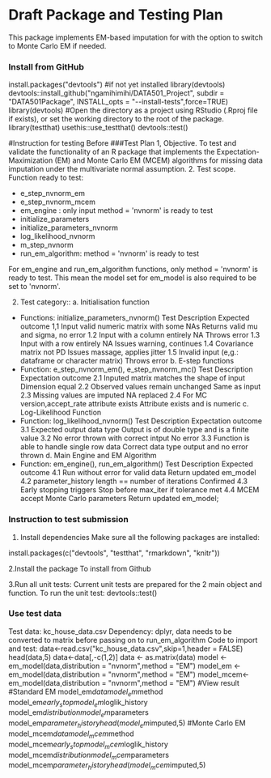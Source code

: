 # Draft Package and Testing Plan

This package implements EM-based imputation for with the option to switch to Monte Carlo EM if needed. 

### Install from GitHub
install.packages("devtools") #if not yet installed
library(devtools)
devtools::install_github("ngamihimihi/DATA501_Project", subdir = "DATA501Package", INSTALL_opts = "--install-tests",force=TRUE)
library(devtools)
#Open the directory as a project using RStudio (.Rproj file if exists), or set the working directory to the root of the package.
library(testthat)
usethis::use_testthat()
devtools::test()

#Instruction for testing
Before 
###Test Plan
1, Objective.
To test and validate the functionality of an R package that implements the Expectation-Maximization (EM) and Monte Carlo EM (MCEM) algorithms for missing data imputation under the multivariate normal assumption.
2. Test scope.
Function ready to test: 
- e_step_nvnorm_em
- e_step_nvnorm_mcem
- em_engine : only input method = 'nvnorm' is ready to test
- initialize_parameters
- initialize_parameters_nvnorm
- log_likelihood_nvnorm
- m_step_nvnorm
- run_em_algorithm: method = 'nvnorm' is ready to test

For em_engine and run_em_algorithm functions, only method = 'nvnorm' is ready to test. This mean the model set for em_model is also required to be set to 'nvnorm'.

2. Test category:: 
a. Initialisation function
- Functions: initialize_parameters_nvnorm()
	Test		Description								Expected outcome
	1,1		Input valid numeric matrix with some NAs			Returns valid mu and sigma, no error
	1.2		Input with a column entirely NA					Throws error
	1.3		Input with a row entirely NA					Issues warning, continues
	1.4		Covariance matrix not PD						Issues massage, applies jitter
	1.5		Invalid input (e,g.: dataframe or character matrix)	Throws error
b. E-step functions
- Function: e_step_nvnorm_em(), e_step_nvnorm_mc()
	Test		Description								Expectation outcome
	2.1		Inputed matrix matches the shape of input			Dimension equal
	2.2		Observed values remain unchanged				Same as input
	2.3		Missing values are imputed					NA replaced
	2.4		For MC version,accept_rate attribute exists		Attribute exists and is numeric
c. Log-Likelihood Function
- Function: log_likelihood_nvnorm()
	Test		Description								Expectation outcome
	3.1		Expected output data type 					Output is of double type and is a finite value
	3.2		No error thrown with correct intput				No error
	3.3		Function is able to handle single row data			Correct data type output and no error thrown
d.	Main Engine and EM Algorithm
- Function: em_engine(), run_em_algorithm()
	Test 		Description								Expected outcome
	4.1		Run without error for valid data					Return updated em_model
	4.2		parameter_history length == number of iterations	Confirmed
	4.3		Early stopping triggers						Stop before max_iter if tolerance met
	4.4		MCEM accept Monte Carlo parameters			Return updated em_model;

### Instruction to test submission
1. Install dependencies
Make sure all the following packages are installed: 

install.packages(c("devtools", "testthat", "rmarkdown", "knitr"))

2.Install the package
To install from Github

3.Run all unit tests:
Current unit tests are prepared for the 2 main object and function.
To run the unit test:
devtools::test()

### Use test data
Test data: kc_house_data.csv
Dependency: dplyr, data needs to be converted to matrix before passing on to run_em_algorithm
Code to import and test:
data<-read.csv("kc_house_data.csv",skip=1,header = FALSE)
head(data,5)
data<-data[,-c(1,2)]
data <- as.matrix(data)
model <- em_model(data,distribution = "nvnorm",method = "EM")
model_em <- em_model(data,distribution = "nvnorm",method = "EM")
model_mcem<- em_model(data,distribution = "nvnorm",method = "EM")
#View result
#Standard EM
model_em$data
model_em$method
model_em$early_stop
model_em$loglik_history
model_em$distribution
model_em$parameters
model_em$parameter_history
head(model_em$imputed,5)
#Monte Carlo EM
model_mcem$data
model_mcem$method
model_mcem$early_stop
model_mcem$loglik_history
model_mcem$distribution
model_mcem$parameters
model_mcem$parameter_history
head(model _mcem$imputed,5)



